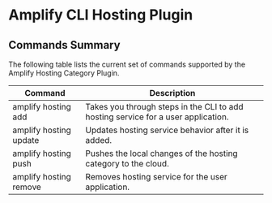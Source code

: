 # Amplify CLI Hosting Plugin

## Commands Summary

The following table lists the current set of commands supported by the Amplify Hosting Category Plugin.

| Command                | Description                                                                       |
| ---------------------- | --------------------------------------------------------------------------------- |
| amplify hosting add    | Takes you through steps in the CLI to add hosting service for a user application. |
| amplify hosting update | Updates hosting service behavior after it is added.                               |
| amplify hosting push   | Pushes the local changes of the hosting category to the cloud.                    |
| amplify hosting remove | Removes hosting service for the user application.                                 |

